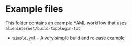 # Example files

This folder contains an example YAML workflow that uses `alieninternet/build-txpplugin-txt`.

* [`simple.yml`](simple.yml) - [A very simple build and release example](simple.md)
